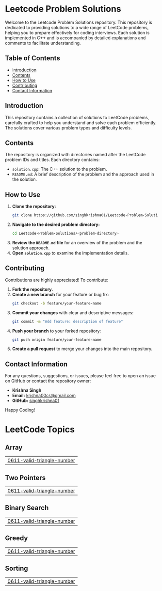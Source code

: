 
# Leetcode Problem Solutions

Welcome to the Leetcode Problem Solutions repository. This repository is dedicated to providing solutions to a wide range of LeetCode problems, helping you to prepare effectively for coding interviews. Each solution is implemented in C++ and is accompanied by detailed explanations and comments to facilitate understanding.

## Table of Contents

- [Introduction](#introduction)
- [Contents](#contents)
- [How to Use](#how-to-use)
- [Contributing](#contributing)
- [Contact Information](#contact-information)

## Introduction

This repository contains a collection of solutions to LeetCode problems, carefully crafted to help you understand and solve each problem efficiently. The solutions cover various problem types and difficulty levels.

## Contents

The repository is organized with directories named after the LeetCode problem IDs and titles. Each directory contains:
- `solution.cpp`: The C++ solution to the problem.
- `README.md`: A brief description of the problem and the approach used in the solution.

## How to Use

1. **Clone the repository:**
   ```bash
   git clone https://github.com/singhkrishna01/Leetcode-Problem-Solutions.git
   ```
2. **Navigate to the desired problem directory:**
   ```bash
   cd Leetcode-Problem-Solutions/<problem-directory>
   ```
3. **Review the `README.md` file** for an overview of the problem and the solution approach.
4. **Open `solution.cpp`** to examine the implementation details.

## Contributing

Contributions are highly appreciated! To contribute:
1. **Fork the repository.**
2. **Create a new branch** for your feature or bug fix:
   ```bash
   git checkout -b feature/your-feature-name
   ```
3. **Commit your changes** with clear and descriptive messages:
   ```bash
   git commit -m "Add feature: description of feature"
   ```
4. **Push your branch** to your forked repository:
   ```bash
   git push origin feature/your-feature-name
   ```
5. **Create a pull request** to merge your changes into the main repository.


## Contact Information

For any questions, suggestions, or issues, please feel free to open an issue on GitHub or contact the repository owner:

- **Krishna Singh**
- **Email:** krishna00cs@gmail.com
- **GitHub:** [singhkrishna01](https://github.com/singhkrishna01)

Happy Coding!

<!---LeetCode Topics Start-->
# LeetCode Topics
## Array
|  |
| ------- |
| [0611-valid-triangle-number](https://github.com/singhkrishna01/Leetcode-Problem-Solutions/tree/master/0611-valid-triangle-number) |
## Two Pointers
|  |
| ------- |
| [0611-valid-triangle-number](https://github.com/singhkrishna01/Leetcode-Problem-Solutions/tree/master/0611-valid-triangle-number) |
## Binary Search
|  |
| ------- |
| [0611-valid-triangle-number](https://github.com/singhkrishna01/Leetcode-Problem-Solutions/tree/master/0611-valid-triangle-number) |
## Greedy
|  |
| ------- |
| [0611-valid-triangle-number](https://github.com/singhkrishna01/Leetcode-Problem-Solutions/tree/master/0611-valid-triangle-number) |
## Sorting
|  |
| ------- |
| [0611-valid-triangle-number](https://github.com/singhkrishna01/Leetcode-Problem-Solutions/tree/master/0611-valid-triangle-number) |
<!---LeetCode Topics End-->